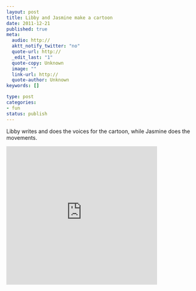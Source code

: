```yaml
--- 
layout: post
title: Libby and Jasmine make a cartoon
date: 2011-12-21
published: true
meta: 
  audio: http://
  aktt_notify_twitter: "no"
  quote-url: http://
  _edit_last: "1"
  quote-copy: Unknown
  image: ""
  link-url: http://
  quote-author: Unknown
keywords: []

type: post
categories: 
- fun
status: publish
---
```

Libby writes and does the voices for the cartoon, while Jasmine does the movements.

<iframe name="ToontasticiFrame" marginheight="0px" scrolling="no" marginwidth="0px" src="http://toontube.launchpadtoys.com/embed/9460" frameborder="0" height="363px" width="396px" style="border:0px #FFFFFF none;"></iframe>
